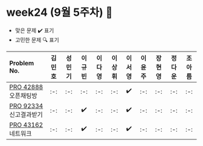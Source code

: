 # week24 (9월 5주차) :pencil:

- 맞은 문제 :heavy_check_mark: 표기
- 고민한 문제 :mag: 표기

| Problem No.                                                                                       | 김민호 | 성민기 | 이규빈 | 이다영 | 이상휘 | 이서영 | 이윤주 | 장현영 | 정다운 | 조아름 |
| :----------------------------------------------------------------------------------------------------- | :----: | :----: | :----: | :----: | :----: | :----: | :----: | :----: | :----: | :----: |
| [PRO 42888](https://school.programmers.co.kr/learn/courses/30/lessons/42888) 오픈채팅방 |   :-:   |  :-:   |   :-:   |   :-:   |   :-:   |   :heavy_check_mark:   |   :-:  |   :-:   |   :-:   |   :-:  |
| [PRO 92334](https://school.programmers.co.kr/learn/courses/30/lessons/92334) 신고결과받기 |  :-:   |  :-:   |  :heavy_check_mark:   |   :-:   |   :-:   |  :heavy_check_mark:   |  :-:  |   :-:   |  :-:   |  :-:   |
| [PRO 43162](https://school.programmers.co.kr/learn/courses/30/lessons/43162) 네트워크 |   :-:   |  :-:   |   :heavy_check_mark:   |  :-:   |   :-:   |   :heavy_check_mark:   |  :-:  |  :-:   |  :-:   |  :-:   |
